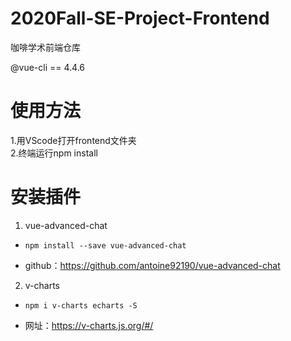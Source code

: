# 2020Fall-SE-Project-Frontend
咖啡学术前端仓库

@vue-cli == 4.4.6  

# 使用方法
1.用VScode打开frontend文件夹  
2.终端运行npm install  

# 安装插件

1. vue-advanced-chat

+ ```
  npm install --save vue-advanced-chat
  ```

+ github：https://github.com/antoine92190/vue-advanced-chat

2. v-charts

+ ```
  npm i v-charts echarts -S
  ```

+ 网址：https://v-charts.js.org/#/